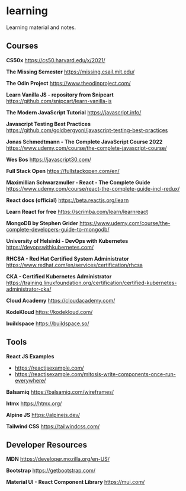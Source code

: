 # learning
Learning material and notes.

## Courses

**CS50x**
https://cs50.harvard.edu/x/2021/

**The Missing Semester**
https://missing.csail.mit.edu/

**The Odin Project**
https://www.theodinproject.com/

**Learn Vanilla JS - repository from Snipcart**
https://github.com/snipcart/learn-vanilla-js

**The Modern JavaScript Tutorial**
https://javascript.info/

**Javascript Testing Best Practices**
https://github.com/goldbergyoni/javascript-testing-best-practices

**Jonas Schmedtmann - The Complete JavaScript Course 2022**
https://www.udemy.com/course/the-complete-javascript-course/

**Wes Bos**
https://javascript30.com/

**Full Stack Open**
https://fullstackopen.com/en/

**Maximillian Schwarzmuller - React - The Complete Guide**
https://www.udemy.com/course/react-the-complete-guide-incl-redux/

**React docs (official)**
https://beta.reactjs.org/learn

**Learn React for free**
https://scrimba.com/learn/learnreact

**MongoDB by Stephen Grider**
https://www.udemy.com/course/the-complete-developers-guide-to-mongodb/

**University of Helsinki - DevOps with Kubernetes**
https://devopswithkubernetes.com/

**RHCSA - Red Hat Certified System Administrator**
https://www.redhat.com/en/services/certification/rhcsa

**CKA - Certified Kubernetes Administrator**
https://training.linuxfoundation.org/certification/certified-kubernetes-administrator-cka/

**Cloud Academy**
https://cloudacademy.com/

**KodeKloud**
https://kodekloud.com/

**buildspace**
https://buildspace.so/


## Tools

**React JS Examples**
* https://reactjsexample.com/
* https://reactjsexample.com/mitosis-write-components-once-run-everywhere/

**Balsamiq**
https://balsamiq.com/wireframes/

**htmx**
https://htmx.org/

**Alpine JS**
https://alpinejs.dev/

**Tailwind CSS**
https://tailwindcss.com/

## Developer Resources

**MDN**
https://developer.mozilla.org/en-US/

**Bootstrap**
https://getbootstrap.com/

**Material UI - React Component Library**
https://mui.com/
